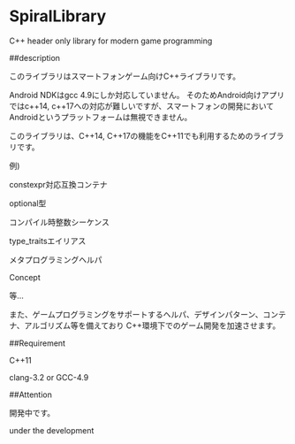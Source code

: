 SpiralLibrary
===============

C++ header only library for modern game programming

##description

このライブラリはスマートフォンゲーム向けC++ライブラリです。

Android NDKはgcc 4.9にしか対応していません。
そのためAndroid向けアプリではc++14, c++17への対応が難しいですが、スマートフォンの開発においてAndroidというプラットフォームは無視できません。

このライブラリは、C++14, C++17の機能をC++11でも利用するためのライブラリです。

例)

constexpr対応互換コンテナ

optional型

コンパイル時整数シーケンス

type_traitsエイリアス

メタプログラミングヘルパ

Concept

等...


また、ゲームプログラミングをサポートするヘルパ、デザインパターン、コンテナ、アルゴリズム等を備えており
C++環境下でのゲーム開発を加速させます。

##Requirement

C++11

clang-3.2 or GCC-4.9


##Attention

開発中です。

under the development
